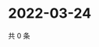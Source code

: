 # 2022-03-24

共 0 条

<!-- BEGIN WEIBO -->
<!-- 最后更新时间 Thu Mar 24 2022 17:18:13 GMT+0800 (China Standard Time) -->

<!-- END WEIBO -->
